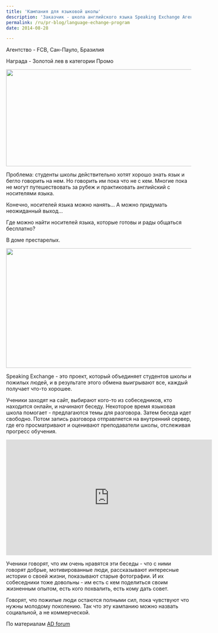 ```yaml
---
title: 'Кампания для языковой школы'
description: 'Заказчик - школа английского языка Speaking Exchange Агентство - FCB, Сан-Пауло, Бразилия Награда - Золотой лев в категории Промо'
permalink: /ru/pr-blog/language-echange-program
date: 2014-08-28

---
```


Агентство - FCB, Сан-Пауло, Бразилия

Награда - Золотой лев в категории Промо

<img src="{{ site.assets }}/upload/screen-shot-2014-05-07-at-3-32-24-pm.png" alt="" class="post__img" width="578" height="264">

Проблема: студенты школы действительно хотят хорошо знать язык и бегло говорить на нем. Но говорить им пока что не с кем. Многие пока не могут путешествовать за рубеж и практиковать английский с носителями языка.

Конечно, носителей языка можно нанять... А можно придумать неожиданный выход...

Где можно найти носителей языка, которые готовы и рады общаться бесплатно?

В доме престарелых.

<img src="{{ site.assets }}/upload/cna-language-school-speaking-exchange-600-69433.jpg" alt="" class="post__img" width="580" height="326">

Speaking Exchange - это проект, который объединяет студентов школы и пожилых людей, и в результате этого обмена выигрывают все, каждый получает что-то хорошее.

Ученики заходят на сайт, выбирают кого-то из собеседников, кто находится онлайн, и начинают беседу. Некоторое время языковая школа помогает - предлагаются темы для разговора. Затем беседа идет свободно. Потом запись разговора отправляется на внутренний сервер, где его просматривают и оценивают преподаватели школы, отслеживая прогресс обучения.

<iframe width="560" height="315" src="https://www.youtube.com/embed/-S-5EfwpFOk" frameborder="0" allowfullscreen></iframe>

Ученики говорят, что им очень нравятся эти беседы - что с ними говорят добрые, мотивированные люди, рассказывают интересные истории о своей жизни, показывают старые фотографии. И их собеседники тоже довольны - им есть с кем поделиться своим жизненным опытом, есть кого похвалить, есть кому дать совет.

Говорят, что пожилые люди остаются полными сил, пока чувствуют что нужны молодому поколению. Так что эту кампанию можно назвать социальной, а не коммерческой.

По материалам <a href="http://www.adforum.com/award/showcase/6650183/2014/ad/34497483">AD forum</a>

